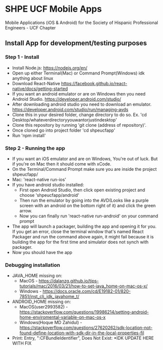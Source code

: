 # SHPE UCF Mobile Apps
Mobile Applications (iOS & Android) for the Society of Hispanic Professional Engineers - UCF Chapter

## Install App for development/testing purposes

### Step 1 - Install
* Install Node.js: https://nodejs.org/en/
* Open up either Terminal(Mac) or Command Prompt(Windows) idk anything about linux
* Download React-Native https://facebook.github.io/react-native/docs/getting-started
* If you want an android emulator or are on Windows then you need Android Studio. https://developer.android.com/studio/
* After downloading android studio you need to download an emulator. https://developer.android.com/studio/run/managing-avds
* Clone this in your desired folder, change directory to do so. Ex. 'cd Desktop/whateverdirectoryyouwantorjustindesktop'
* Clone this repository by running 'git clone (address of repository)'. 
* Once cloned go into project folder 'cd shpeucfapp'
* Run 'npm install'


### Step 2 - Running the app
* If you want an iOS emulator and are on Windows, You're out of luck. But if you're on Mac then it should come with xCode.
* On the Terminal/Command Prompt make sure you are inside the project shpeucfapp/
* Mac: 'react-native run-ios'
* If you have android studio installed: 
  * First open Android Studio, then click open existing project and choose 'shpeucfapp/android'
  * Then run the emulator by going into the AVD(Looks like a purple screen with an android on the bottom right of it) and click the  green arrow.
  * Now you can finally run 'react-native run-android' on your command prompt
* The app will launch a packager, building the app and opening it for you. If you get an error, close the terminal window that's named React Packager and run the command above again, it might fail because it is building the app for the first time and simulator does not synch with packager. 
* Now you should have the app

### Debugging installation
* JAVA_HOME missing on:
    * MacOS - https://dalanzg.github.io/tips-tutorials/mac/2016/03/21/how-to-set-java_home-on-mac-os-x/
    * Windows - https://docs.oracle.com/cd/E19182-01/820-7851/inst_cli_jdk_javahome_t/
* ANDROID_HOME missing on:
    * MacOS(user2993582) - https://stackoverflow.com/questions/19986214/setting-android-home-enviromental-variable-on-mac-os-x
    * Windows(Hoque MD Zahidul) - https://stackoverflow.com/questions/27620262/sdk-location-not-found-define-location-with-sdk-dir-in-the-local-properties-fil
* Print: Entry, ":CFBundleIdentifier", Does Not Exist:
    *IDK UPDATE HERE WITH FIX

